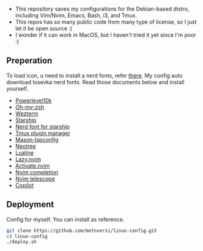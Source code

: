 - This repository saves my configurations for the Debian-based distro, including Vim/Nvim, Emacs, Bash, i3, and Tmux.
- This repos has so many public code from many type of license, so I just let it be open source :)
- I wonder if it can work in MacOS, but I haven't tried it yet since I'm poor :)

## Preperation

To load icon, u need to install a nerd fonts, refer [there](https://www.nerdfonts.com/font-downloads). My config auto download Iosevka nerd fonts.
Read those documents below and install yourself.

- [Powerlevel10k](https://github.com/romkatv/powerlevel10k.git)
- [Oh-my-zsh](https://github.com/ohmyzsh/ohmyzsh.git)
- [Wezterm](https://wezfurlong.org/wezterm/installation.html)
- [Starship](https://github.com/starship/starship.git)
- [Nerd font for starship](https://www.nerdfonts.com/font-downloads)
- [Tmux plugin manager](https://github.com/tmux-plugins/tpm.git)
- [Mason-lspconfig](https://github.com/williamboman/mason-lspconfig.nvim.git)
- [Neotree](https://github.com/nvim-neo-tree/neo-tree.nvim.git)
- [Lualine](https://github.com/nvim-lualine/lualine.nvim.git)
- [Lazy.nvim](https://lazy.folke.io/)
- [Activate.nvim](https://github.com/roobert/activate.nvim)
- [Nvim completion](https://github.com/hrsh7th/nvim-cmp)
- [Nvim telescope](https://github.com/nvim-telescope/telescope.nvim)
- [Copilot](https://github.com/github/copilot.vim.git)

## Deployment

Config for myself. You can install as reference.

```Bash
git clone https://github.com/metnversi/linux-config.git
cd linux-config
./deploy.sh
```
